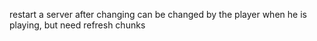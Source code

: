 restart a server after changing
can be changed by the player when he is playing, but need refresh chunks

